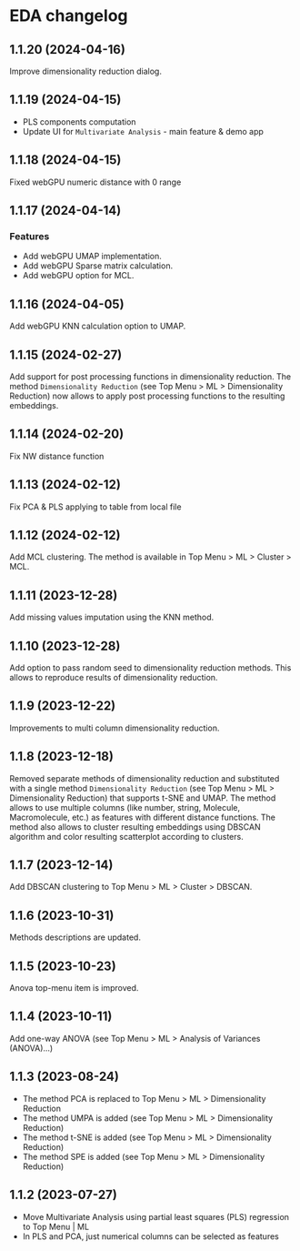 # EDA changelog

## 1.1.20 (2024-04-16)

Improve dimensionality reduction dialog.

## 1.1.19 (2024-04-15)

* PLS components computation
* Update UI for `Multivariate Analysis` - main feature & demo app

## 1.1.18 (2024-04-15)

Fixed webGPU numeric distance with 0 range

## 1.1.17 (2024-04-14)

### Features
* Add webGPU UMAP implementation.
* Add webGPU Sparse matrix calculation.
* Add webGPU option for MCL.

## 1.1.16 (2024-04-05)

Add webGPU KNN calculation option to UMAP.

## 1.1.15 (2024-02-27)

Add support for post processing functions in dimensionality reduction. The method `Dimensionality Reduction` (see Top Menu > ML > Dimensionality Reduction) now allows to apply post processing functions to the resulting embeddings.

## 1.1.14 (2024-02-20)

Fix NW distance function

## 1.1.13 (2024-02-12)

Fix PCA & PLS applying to table from local file

## 1.1.12 (2024-02-12)

Add MCL clustering. The method is available in Top Menu > ML > Cluster > MCL.

## 1.1.11 (2023-12-28)

Add missing values imputation using the KNN method.

## 1.1.10 (2023-12-28)

Add option to pass random seed to dimensionality reduction methods. This allows to reproduce results of dimensionality reduction.

## 1.1.9 (2023-12-22)

Improvements to multi column dimensionality reduction.

## 1.1.8 (2023-12-18)

Removed separate methods of dimensionality reduction and substituted with a single method `Dimensionality Reduction` (see Top Menu > ML > Dimensionality Reduction) that supports t-SNE and UMAP. The method allows to use multiple columns (like number, string, Molecule, Macromolecule, etc.) as features with different distance functions. The method also allows to cluster resulting embeddings using DBSCAN algorithm and color resulting scatterplot according to clusters.

## 1.1.7 (2023-12-14)

Add DBSCAN clustering to Top Menu > ML > Cluster > DBSCAN.

## 1.1.6 (2023-10-31)

Methods descriptions are updated.

## 1.1.5 (2023-10-23)

Anova top-menu item is improved.

## 1.1.4 (2023-10-11)

Add one-way ANOVA (see Top Menu > ML > Analysis of Variances (ANOVA)...)

## 1.1.3 (2023-08-24)

* The method PCA is replaced to Top Menu > ML > Dimensionality Reduction
* The method UMPA is added (see Top Menu > ML > Dimensionality Reduction)
* The method t-SNE is added (see Top Menu > ML > Dimensionality Reduction)
* The method SPE is added (see Top Menu > ML > Dimensionality Reduction)

## 1.1.2 (2023-07-27)

* Move Multivariate Analysis using partial least squares (PLS) regression to Top Menu | ML
* In PLS and PCA, just numerical columns can be selected as features
